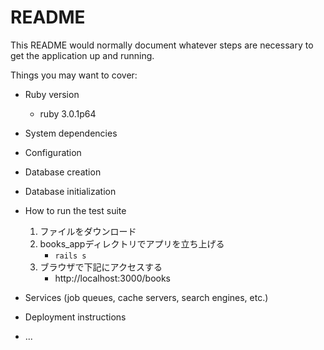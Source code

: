 # README

This README would normally document whatever steps are necessary to get the
application up and running.

Things you may want to cover:

* Ruby version
  - ruby 3.0.1p64
* System dependencies

* Configuration

* Database creation

* Database initialization

* How to run the test suite
  1. ファイルをダウンロード
  2. books_appディレクトリでアプリを立ち上げる
      - `rails s`
  3. ブラウザで下記にアクセスする
      - http://localhost:3000/books
* Services (job queues, cache servers, search engines, etc.)

* Deployment instructions

* ...
